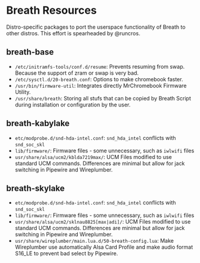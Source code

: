 # Breath Resources

Distro-specific packages to port the userspace functionality of Breath to other distros. This effort is spearheaded by @runcros.

## breath-base
- `/etc/initramfs-tools/conf.d/resume`: Prevents resuming from swap. Because the support of zram or swap is very bad.
- `/etc/sysctl.d/20-breath.conf`: Options to make chromebook faster.
- `/usr/bin/firmware-util`: Integrates directly MrChromebook Firmware Utility.
- `/usr/share/breath`: Storing all stufs that can be copied by Breath Script during installation or configuration by the user.

## breath-kabylake
- `etc/modprobe.d/snd-hda-intel.conf`: `snd_hda_intel` conflicts with `snd_soc_skl`
- `lib/firmware/`: Firmware files - some unnecessary, such as `iwlwifi` files
- `usr/share/alsa/ucm2/kblda7219max/`: UCM Files modified to use standard UCM commands. Differences are minimal but allow for jack switching in Pipewire and Wireplumber.

## breath-skylake
- `etc/modprobe.d/snd-hda-intel.conf`: `snd_hda_intel` conflicts with `snd_soc_skl`
- `lib/firmware/`: Firmware files - some unnecessary, such as `iwlwifi` files
- `usr/share/alsa/ucm2/sklnau8825[max|adi]/`: UCM Files modified to use standard UCM commands. Differences are minimal but allow for jack switching in Pipewire and Wireplumber.
- `usr/share/wireplumber/main.lua.d/50-breath-config.lua`: Make Wireplumber use automatically Alsa Card Profile and make audio format S16_LE to prevent bad select by Pipewire.
